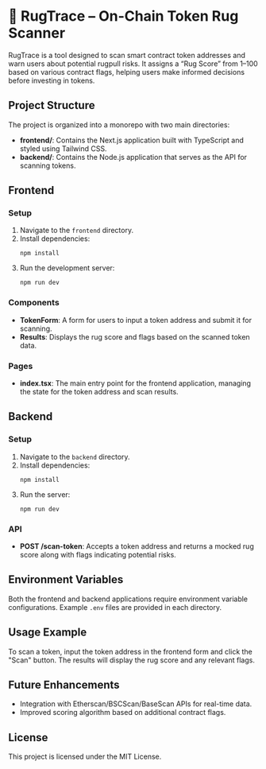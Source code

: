 # 🧠 RugTrace – On-Chain Token Rug Scanner

RugTrace is a tool designed to scan smart contract token addresses and warn users about potential rugpull risks. It assigns a “Rug Score” from 1–100 based on various contract flags, helping users make informed decisions before investing in tokens.

## Project Structure

The project is organized into a monorepo with two main directories:

- **frontend/**: Contains the Next.js application built with TypeScript and styled using Tailwind CSS.
- **backend/**: Contains the Node.js application that serves as the API for scanning tokens.

## Frontend

### Setup

1. Navigate to the `frontend` directory.
2. Install dependencies:
   ```
   npm install
   ```
3. Run the development server:
   ```
   npm run dev
   ```

### Components

- **TokenForm**: A form for users to input a token address and submit it for scanning.
- **Results**: Displays the rug score and flags based on the scanned token data.

### Pages

- **index.tsx**: The main entry point for the frontend application, managing the state for the token address and scan results.

## Backend

### Setup

1. Navigate to the `backend` directory.
2. Install dependencies:
   ```
   npm install
   ```
3. Run the server:
   ```
   npm run dev
   ```

### API

- **POST /scan-token**: Accepts a token address and returns a mocked rug score along with flags indicating potential risks.

## Environment Variables

Both the frontend and backend applications require environment variable configurations. Example `.env` files are provided in each directory.

## Usage Example

To scan a token, input the token address in the frontend form and click the "Scan" button. The results will display the rug score and any relevant flags.

## Future Enhancements

- Integration with Etherscan/BSCScan/BaseScan APIs for real-time data.
- Improved scoring algorithm based on additional contract flags.

## License

This project is licensed under the MIT License.